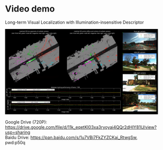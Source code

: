 # Video demo
Long-term Visual Localization with Illumination-insensitive Descriptor

![](https://github.com/roylin1229/long-term-loc/blob/main/demo.png)  

Google Drive (720P): https://drive.google.com/file/d/11k_eqetKI03xa3ryoyai4QQr2dHlY81U/view?usp=sharing  
Baidu Drive: https://pan.baidu.com/s/1u7VBi7FkZYZCKai_RtwgSw, pwd:p50q 
